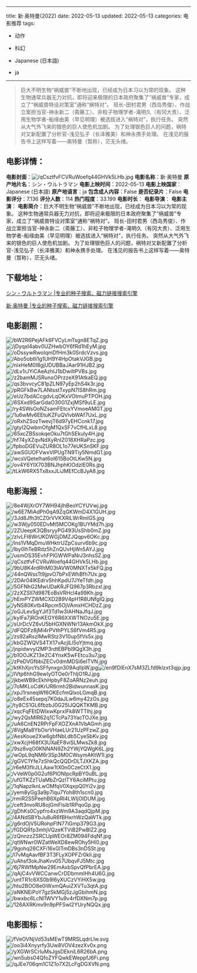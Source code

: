
---
title: 新·奥特曼(2022)
date: 2022-05-13
updated: 2022-05-13
categories: 电影推荐
tags:
- 动作
- 科幻

- Japanese (日本語)
- ja
---


> 巨大不明生物“祸威兽”不断地出现，已经成为日本习以为常的现象。 这种生物通常兵器无力对抗，即将迎来极限的日本政府聚集了“祸威兽”专家，成立了“祸威兽特设对策室”通称“祸特对”。 班长-田村君男（西岛秀俊）、作战立案担当官-神永新二（斋藤工）、非粒子物理学者-滝明久（有冈大贵）、泛用生物学者-船缘由美（早见明理）被选拔进入“祸特对”，执行任务。 突然从大气外飞来的银色的巨人使危机加剧。 为了处理银色巨人的问题，祸特对又新配置了分析官-浅见弘子（长泽雅美）和神永携手处理。 在浅见的报告书上这样写着——奥特曼（暂称），茫无头绪。

## **电影详情**：

**电影封面**：<img src="https://image.tmdb.org/t/p/w200/qCsztfvFCVRuWoefq44GHVk5LHb.jpg" alt="/qCsztfvFCVRuWoefq44GHVk5LHb.jpg" title="/qCsztfvFCVRuWoefq44GHVk5LHb.jpg">
**电影名称**：新·奥特曼
**原产地片名**：シン・ウルトラマン
**电影上映时间**：2022-05-13
**电影上映国家**：Japanese (日本語)
**原产地语言**：ja
**包含成人内容**：False
**是否纪录片**：False
**电影评分**：7.136
**评分人数**：114
**热门程度**：33.199
**电影时长**：
**电影导演**：
**电影主演**：
**电影简介**：巨大不明生物“祸威兽”不断地出现，已经成为日本习以为常的现象。 这种生物通常兵器无力对抗，即将迎来极限的日本政府聚集了“祸威兽”专家，成立了“祸威兽特设对策室”通称“祸特对”。 班长-田村君男（西岛秀俊）、作战立案担当官-神永新二（斋藤工）、非粒子物理学者-滝明久（有冈大贵）、泛用生物学者-船缘由美（早见明理）被选拔进入“祸特对”，执行任务。 突然从大气外飞来的银色的巨人使危机加剧。 为了处理银色巨人的问题，祸特对又新配置了分析官-浅见弘子（长泽雅美）和神永携手处理。 在浅见的报告书上这样写着——奥特曼（暂称），茫无头绪。

## **下载地址**：
[シン・ウルトラマン |专业的种子搜索、磁力链接搜索引擎](https://movie.amd794.com:2083/?search=%E3%82%B7%E3%83%B3%E3%83%BB%E3%82%A6%E3%83%AB%E3%83%88%E3%83%A9%E3%83%9E%E3%83%B3&ordering=&mode=match_phrase&page_size=10&page=1)

[新·奥特曼 |专业的种子搜索、磁力链接搜索引擎](https://movie.amd794.com:2083/?search=%E6%96%B0%C2%B7%E5%A5%A5%E7%89%B9%E6%9B%BC&ordering=&mode=match_phrase&page_size=10&page=1)
 

## **电影剧照**：
<img src="https://image.tmdb.org/t/p/original/bW2R6PejAFk6FVCyLmTsgn8ETqZ.jpg" alt="/bW2R6PejAFk6FVCyLmTsgn8ETqZ.jpg" title="/bW2R6PejAFk6FVCyLmTsgn8ETqZ.jpg"><img src="https://image.tmdb.org/t/p/original/jDyqxI4abv0UZHwbOY6fRd1hEyM.jpg" alt="/jDyqxI4abv0UZHwbOY6fRd1hEyM.jpg" title="/jDyqxI4abv0UZHwbOY6fRd1hEyM.jpg"><img src="https://image.tmdb.org/t/p/original/oDssywRwolqmDfHm3k0SrdcVzvs.jpg" alt="/oDssywRwolqmDfHm3k0SrdcVzvs.jpg" title="/oDssywRwolqmDfHm3k0SrdcVzvs.jpg"><img src="https://image.tmdb.org/t/p/original/Abo5obtli1g1UH9Y4HpOtakVJGB.jpg" alt="/Abo5obtli1g1UH9Y4HpOtakVJGB.jpg" title="/Abo5obtli1g1UH9Y4HpOtakVJGB.jpg"><img src="https://image.tmdb.org/t/p/original/nixHeM0I8gjUDUBBaJAar91HJB2.jpg" alt="/nixHeM0I8gjUDUBBaJAar91HJB2.jpg" title="/nixHeM0I8gjUDUBBaJAar91HJB2.jpg"><img src="https://image.tmdb.org/t/p/original/dLv1rJYiCAeAzhIJ1bDwiltPVBs.jpg" alt="/dLv1rJYiCAeAzhIJ1bDwiltPVBs.jpg" title="/dLv1rJYiCAeAzhIJ1bDwiltPVBs.jpg"><img src="https://image.tmdb.org/t/p/original/z2bamMJSRunoOPrzzeX91AtkaEQ.jpg" alt="/z2bamMJSRunoOPrzzeX91AtkaEQ.jpg" title="/z2bamMJSRunoOPrzzeX91AtkaEQ.jpg"><img src="https://image.tmdb.org/t/p/original/qs3bvvcyC81pZLN97yEp2hS4k3r.jpg" alt="/qs3bvvcyC81pZLN97yEp2hS4k3r.jpg" title="/qs3bvvcyC81pZLN97yEp2hS4k3r.jpg"><img src="https://image.tmdb.org/t/p/original/pRGFkBw7LANtsstTxypN7IS8hRm.jpg" alt="/pRGFkBw7LANtsstTxypN7IS8hRm.jpg" title="/pRGFkBw7LANtsstTxypN7IS8hRm.jpg"><img src="https://image.tmdb.org/t/p/original/eUz7bdACcgdvLqOKxVOtmuPTPOH.jpg" alt="/eUz7bdACcgdvLqOKxVOtmuPTPOH.jpg" title="/eUz7bdACcgdvLqOKxVOtmuPTPOH.jpg"><img src="https://image.tmdb.org/t/p/original/6SXxd9SarGdaO30G1ZxjMSf9uLE.jpg" alt="/6SXxd9SarGdaO30G1ZxjMSf9uLE.jpg" title="/6SXxd9SarGdaO30G1ZxjMSf9uLE.jpg"><img src="https://image.tmdb.org/t/p/original/ry4SWsOoNZsamFEtcxYVmoeAMGT.jpg" alt="/ry4SWsOoNZsamFEtcxYVmoeAMGT.jpg" title="/ry4SWsOoNZsamFEtcxYVmoeAMGT.jpg"><img src="https://image.tmdb.org/t/p/original/1u6wMv6EEtuKZFuQVlvbWAf7UxL.jpg" alt="/1u6wMv6EEtuKZFuQVlvbWAf7UxL.jpg" title="/1u6wMv6EEtuKZFuQVlvbWAf7UxL.jpg"><img src="https://image.tmdb.org/t/p/original/oRxhZSozTwevjT6d97yEHCcnk17.jpg" alt="/oRxhZSozTwevjT6d97yEHCcnk17.jpg" title="/oRxhZSozTwevjT6d97yEHCcnk17.jpg"><img src="https://image.tmdb.org/t/p/original/gtyI2QwbmOfgM1QxSF7vCfHLxL8.jpg" alt="/gtyI2QwbmOfgM1QxSF7vCfHLxL8.jpg" title="/gtyI2QwbmOfgM1QxSF7vCfHLxL8.jpg"><img src="https://image.tmdb.org/t/p/original/65xcZBSsokqeOku7tGhSEkuly4H.jpg" alt="/65xcZBSsokqeOku7tGhSEkuly4H.jpg" title="/65xcZBSsokqeOku7tGhSEkuly4H.jpg"><img src="https://image.tmdb.org/t/p/original/hf74yXZqvNdXyRnIZ018XHRaPzc.jpg" alt="/hf74yXZqvNdXyRnIZ018XHRaPzc.jpg" title="/hf74yXZqvNdXyRnIZ018XHRaPzc.jpg"><img src="https://image.tmdb.org/t/p/original/fpboDGEVuZUR8OL1o77eUKSnSKF.jpg" alt="/fpboDGEVuZUR8OL1o77eUKSnSKF.jpg" title="/fpboDGEVuZUR8OL1o77eUKSnSKF.jpg"><img src="https://image.tmdb.org/t/p/original/awSGUOFVwxVlPUgTN9Tiy5NmdG1.jpg" alt="/awSGUOFVwxVlPUgTN9Tiy5NmdG1.jpg" title="/awSGUOFVwxVlPUgTN9Tiy5NmdG1.jpg"><img src="https://image.tmdb.org/t/p/original/wcsVQetelhat6oI615BoOtLKw5N.jpg" alt="/wcsVQetelhat6oI615BoOtLKw5N.jpg" title="/wcsVQetelhat6oI615BoOtLKw5N.jpg"><img src="https://image.tmdb.org/t/p/original/ov4Y6YIX703BNJhphKIOdzIE0Rs.jpg" alt="/ov4Y6YIX703BNJhphKIOdzIE0Rs.jpg" title="/ov4Y6YIX703BNJhphKIOdzIE0Rs.jpg"><img src="https://image.tmdb.org/t/p/original/tLkW6RX5Tx8xxJLiJMEfCcBJyA8.jpg" alt="/tLkW6RX5Tx8xxJLiJMEfCcBJyA8.jpg" title="/tLkW6RX5Tx8xxJLiJMEfCcBJyA8.jpg">

## **电影海报**：
<img src="https://image.tmdb.org/t/p/original/8e4WjXrOY7WH94jlhBeoYCYUVwj.jpg" alt="/8e4WjXrOY7WH94jlhBeoYCYUVwj.jpg" title="/8e4WjXrOY7WH94jlhBeoYCYUVwj.jpg"><img src="https://image.tmdb.org/t/p/original/w6E7MiAdPh0qA9ZqGKWmD4X1GUH.jpg" alt="/w6E7MiAdPh0qA9ZqGKWmD4X1GUH.jpg" title="/w6E7MiAdPh0qA9ZqGKWmD4X1GUH.jpg"><img src="https://image.tmdb.org/t/p/original/3Jd8Jfh3tCZ0rVVKXRiLWrRmlG5.jpg" alt="/3Jd8Jfh3tCZ0rVVKXRiLWrRmlG5.jpg" title="/3Jd8Jfh3tCZ0rVVKXRiLWrRmlG5.jpg"><img src="https://image.tmdb.org/t/p/original/w3Wjy050EDvMt5MCOKg1BUYMd7h.jpg" alt="/w3Wjy050EDvMt5MCOKg1BUYMd7h.jpg" title="/w3Wjy050EDvMt5MCOKg1BUYMd7h.jpg"><img src="https://image.tmdb.org/t/p/original/2ZUeepK3QBsryyPG493UsShb0mZ.jpg" alt="/2ZUeepK3QBsryyPG493UsShb0mZ.jpg" title="/2ZUeepK3QBsryyPG493UsShb0mZ.jpg"><img src="https://image.tmdb.org/t/p/original/zlvLFI8WrUKDWGjDMZJQqpv6OKc.jpg" alt="/zlvLFI8WrUKDWGjDMZJQqpv6OKc.jpg" title="/zlvLFI8WrUKDWGjDMZJQqpv6OKc.jpg"><img src="https://image.tmdb.org/t/p/original/lns1VMqDmuWHktrUZpCsurv6b9c.jpg" alt="/lns1VMqDmuWHktrUZpCsurv6b9c.jpg" title="/lns1VMqDmuWHktrUZpCsurv6b9c.jpg"><img src="https://image.tmdb.org/t/p/original/lby0lhTeBRdz5hZnQUvHjWn5AYJ.jpg" alt="/lby0lhTeBRdz5hZnQUvHjWn5AYJ.jpg" title="/lby0lhTeBRdz5hZnQUvHjWn5AYJ.jpg"><img src="https://image.tmdb.org/t/p/original/usmOS35EvhFPlGWWPaNrJ3nhsSZ.jpg" alt="/usmOS35EvhFPlGWWPaNrJ3nhsSZ.jpg" title="/usmOS35EvhFPlGWWPaNrJ3nhsSZ.jpg"><img src="https://image.tmdb.org/t/p/original/qCsztfvFCVRuWoefq44GHVk5LHb.jpg" alt="/qCsztfvFCVRuWoefq44GHVk5LHb.jpg" title="/qCsztfvFCVRuWoefq44GHVk5LHb.jpg"><img src="https://image.tmdb.org/t/p/original/9bU8K4rdRhM03tAVW0MNXTx5kFQ.jpg" alt="/9bU8K4rdRhM03tAVW0MNXTx5kFQ.jpg" title="/9bU8K4rdRhM03tAVW0MNXTx5kFQ.jpg"><img src="https://image.tmdb.org/t/p/original/44nQWssTt9jpvO7bPxEWhBfh7Ux.jpg" alt="/44nQWssTt9jpvO7bPxEWhBfh7Ux.jpg" title="/44nQWssTt9jpvO7bPxEWhBfh7Ux.jpg"><img src="https://image.tmdb.org/t/p/original/2DAr04IKEdrvShhKpdU7JYeTfdh.jpg" alt="/2DAr04IKEdrvShhKpdU7JYeTfdh.jpg" title="/2DAr04IKEdrvShhKpdU7JYeTfdh.jpg"><img src="https://image.tmdb.org/t/p/original/5GFNhG2MwUDaKRJFQ967p3Rbzxl.jpg" alt="/5GFNhG2MwUDaKRJFQ967p3Rbzxl.jpg" title="/5GFNhG2MwUDaKRJFQ967p3Rbzxl.jpg"><img src="https://image.tmdb.org/t/p/original/2zXZSIl7d987EoBsVRHcl4a99Kh.jpg" alt="/2zXZSIl7d987EoBsVRHcl4a99Kh.jpg" title="/2zXZSIl7d987EoBsVRHcl4a99Kh.jpg"><img src="https://image.tmdb.org/t/p/original/hEmPYZWMCXD2B9V4pH1R8UNfglQ.jpg" alt="/hEmPYZWMCXD2B9V4pH1R8UNfglQ.jpg" title="/hEmPYZWMCXD2B9V4pH1R8UNfglQ.jpg"><img src="https://image.tmdb.org/t/p/original/yNS80Kvtb4Rpcm5OjVAmxHCHDzZ.jpg" alt="/yNS80Kvtb4Rpcm5OjVAmxHCHDzZ.jpg" title="/yNS80Kvtb4Rpcm5OjVAmxHCHDzZ.jpg"><img src="https://image.tmdb.org/t/p/original/oGJLevSgYJif3Td1w3IAHNaJfqJ.jpg" alt="/oGJLevSgYJif3Td1w3IAHNaJfqJ.jpg" title="/oGJLevSgYJif3Td1w3IAHNaJfqJ.jpg"><img src="https://image.tmdb.org/t/p/original/kyIFa7jROnKEGY6R6XXWTNOzu5E.jpg" alt="/kyIFa7jROnKEGY6R6XXWTNOzu5E.jpg" title="/kyIFa7jROnKEGY6R6XXWTNOzu5E.jpg"><img src="https://image.tmdb.org/t/p/original/sUrDcVZ6vU5bHGXNWNr13AkmOkX.jpg" alt="/sUrDcVZ6vU5bHGXNWNr13AkmOkX.jpg" title="/sUrDcVZ6vU5bHGXNWNr13AkmOkX.jpg"><img src="https://image.tmdb.org/t/p/original/dFQDFz8jMi4rPVthPYLS6fVm4R5.jpg" alt="/dFQDFz8jMi4rPVthPYLS6fVm4R5.jpg" title="/dFQDFz8jMi4rPVthPYLS6fVm4R5.jpg"><img src="https://image.tmdb.org/t/p/original/zs92aRszIMwRStz3V10up5fVs5x.jpg" alt="/zs92aRszIMwRStz3V10up5fVs5x.jpg" title="/zs92aRszIMwRStz3V10up5fVs5x.jpg"><img src="https://image.tmdb.org/t/p/original/kbGZWQVS4TX17vAcjlLl5oYjtmq.jpg" alt="/kbGZWQVS4TX17vAcjlLl5oYjtmq.jpg" title="/kbGZWQVS4TX17vAcjlLl5oYjtmq.jpg"><img src="https://image.tmdb.org/t/p/original/jnpidwvyI2MP3rdtEBPbl9QgX3h.jpg" alt="/jnpidwvyI2MP3rdtEBPbl9QgX3h.jpg" title="/jnpidwvyI2MP3rdtEBPbl9QgX3h.jpg"><img src="https://image.tmdb.org/t/p/original/b1OOJKZ13e2C4YnxK5wFEtcu3u7.jpg" alt="/b1OOJKZ13e2C4YnxK5wFEtcu3u7.jpg" title="/b1OOJKZ13e2C4YnxK5wFEtcu3u7.jpg"><img src="https://image.tmdb.org/t/p/original/zPeDVGfbbiZECv0dmMDSi6eITVN.jpg" alt="/zPeDVGfbbiZECv0dmMDSi6eITVN.jpg" title="/zPeDVGfbbiZECv0dmMDSi6eITVN.jpg"><img src="https://image.tmdb.org/t/p/original/ktKhXjrcYsSFfynxgn309AqlIpW.jpg" alt="/ktKhXjrcYsSFfynxgn309AqlIpW.jpg" title="/ktKhXjrcYsSFfynxgn309AqlIpW.jpg"><img src="https://image.tmdb.org/t/p/original/en9fDlEnX7sM3ZLfd9klzxt3qjp.jpg" alt="/en9fDlEnX7sM3ZLfd9klzxt3qjp.jpg" title="/en9fDlEnX7sM3ZLfd9klzxt3qjp.jpg"><img src="https://image.tmdb.org/t/p/original/lVtp6hhG9ewlyOTOe0rThljO1RJ.jpg" alt="/lVtp6hhG9ewlyOTOe0rThljO1RJ.jpg" title="/lVtp6hhG9ewlyOTOe0rThljO1RJ.jpg"><img src="https://image.tmdb.org/t/p/original/jkbeWB9cEkhHpbyF8ZoARNz2euh.jpg" alt="/jkbeWB9cEkhHpbyF8ZoARNz2euh.jpg" title="/jkbeWB9cEkhHpbyF8ZoARNz2euh.jpg"><img src="https://image.tmdb.org/t/p/original/7oMKLoCdKrUR6rmh2BidwunnasK.jpg" alt="/7oMKLoCdKrUR6rmh2BidwunnasK.jpg" title="/7oMKLoCdKrUR6rmh2BidwunnasK.jpg"><img src="https://image.tmdb.org/t/p/original/xpJ1rsneqWf6OKEcfmQIxoLGmqB.jpg" alt="/xpJ1rsneqWf6OKEcfmQIxoLGmqB.jpg" title="/xpJ1rsneqWf6OKEcfmQIxoLGmqB.jpg"><img src="https://image.tmdb.org/t/p/original/o8eEx45sepq7K0daJLw6my42zOs.jpg" alt="/o8eEx45sepq7K0daJLw6my42zOs.jpg" title="/o8eEx45sepq7K0daJLw6my42zOs.jpg"><img src="https://image.tmdb.org/t/p/original/ty8CS1GL6fbzbJ0G25lJQQKTKMB.jpg" alt="/ty8CS1GL6fbzbJ0G25lJQQKTKMB.jpg" title="/ty8CS1GL6fbzbJ0G25lJQQKTKMB.jpg"><img src="https://image.tmdb.org/t/p/original/xqcFqFEtDWlxwKprxIFk8WTTIhj.jpg" alt="/xqcFqFEtDWlxwKprxIFk8WTTIhj.jpg" title="/xqcFqFEtDWlxwKprxIFk8WTTIhj.jpg"><img src="https://image.tmdb.org/t/p/original/wy2QsMIR62q1CTcPa73YacTOJXe.jpg" alt="/wy2QsMIR62q1CTcPa73YacTOJXe.jpg" title="/wy2QsMIR62q1CTcPa73YacTOJXe.jpg"><img src="https://image.tmdb.org/t/p/original/uA6CnEN2RPrFpFXOZXnA1VbAGmh.jpg" alt="/uA6CnEN2RPrFpFXOZXnA1VbAGmh.jpg" title="/uA6CnEN2RPrFpFXOZXnA1VbAGmh.jpg"><img src="https://image.tmdb.org/t/p/original/8VgMa8YbOsrVHaeLUr21UzPFzwZ.jpg" alt="/8VgMa8YbOsrVHaeLUr21UzPFzwZ.jpg" title="/8VgMa8YbOsrVHaeLUr21UzPFzwZ.jpg"><img src="https://image.tmdb.org/t/p/original/AesKoue2Xw6gbfNbLdb5CyeSbKv.jpg" alt="/AesKoue2Xw6gbfNbLdb5CyeSbKv.jpg" title="/AesKoue2Xw6gbfNbLdb5CyeSbKv.jpg"><img src="https://image.tmdb.org/t/p/original/xwXcjH68fX3UXaEF8viSLMwsZk8.jpg" alt="/xwXcjH68fX3UXaEF8viSLMwsZk8.jpg" title="/xwXcjH68fX3UXaEF8viSLMwsZk8.jpg"><img src="https://image.tmdb.org/t/p/original/9sz8vqO0KNNAN9Zh2YWjYQWgK6L.jpg" alt="/9sz8vqO0KNNAN9Zh2YWjYQWgK6L.jpg" title="/9sz8vqO0KNNAN9Zh2YWjYQWgK6L.jpg"><img src="https://image.tmdb.org/t/p/original/wOpL9qNM6r3Sp3M0CWsymAKtW1l.jpg" alt="/wOpL9qNM6r3Sp3M0CWsymAKtW1l.jpg" title="/wOpL9qNM6r3Sp3M0CWsymAKtW1l.jpg"><img src="https://image.tmdb.org/t/p/original/gGVC1Yfe7zShkQcQQDrDLTJXKZA.jpg" alt="/gGVC1Yfe7zShkQcQQDrDLTJXKZA.jpg" title="/gGVC1Yfe7zShkQcQQDrDLTJXKZA.jpg"><img src="https://image.tmdb.org/t/p/original/r6eM3fIrJLLAaw1tX0n0CzeCtX1.jpg" alt="/r6eM3fIrJLLAaw1tX0n0CzeCtX1.jpg" title="/r6eM3fIrJLLAaw1tX0n0CzeCtX1.jpg"><img src="https://image.tmdb.org/t/p/original/vVeW0p0G2uf6PlONlpcRpBY0uBL.jpg" alt="/vVeW0p0G2uf6PlONlpcRpBY0uBL.jpg" title="/vVeW0p0G2uf6PlONlpcRpBY0uBL.jpg"><img src="https://image.tmdb.org/t/p/original/ufGTKZzTUaMbZrQzlTY6AciMPtu.jpg" alt="/ufGTKZzTUaMbZrQzlTY6AciMPtu.jpg" title="/ufGTKZzTUaMbZrQzlTY6AciMPtu.jpg"><img src="https://image.tmdb.org/t/p/original/1qNapzlknLwOMfqV0XqxpQ0Yi2v.jpg" alt="/1qNapzlknLwOMfqV0XqxpQ0Yi2v.jpg" title="/1qNapzlknLwOMfqV0XqxpQ0Yi2v.jpg"><img src="https://image.tmdb.org/t/p/original/yem8yGg3a9p7Iqu7Yoh8th1scn0.jpg" alt="/yem8yGg3a9p7Iqu7Yoh8th1scn0.jpg" title="/yem8yGg3a9p7Iqu7Yoh8th1scn0.jpg"><img src="https://image.tmdb.org/t/p/original/rmiR2S5PeehB6XpRI4LWIjOIDUM.jpg" alt="/rmiR2S5PeehB6XpRI4LWIjOIDUM.jpg" title="/rmiR2S5PeehB6XpRI4LWIjOIDUM.jpg"><img src="https://image.tmdb.org/t/p/original/ceft3nvoRU8ojGmFlsib1RPqoGp.jpg" alt="/ceft3nvoRU8ojGmFlsib1RPqoGp.jpg" title="/ceft3nvoRU8ojGmFlsib1RPqoGp.jpg"><img src="https://image.tmdb.org/t/p/original/gDhKs0Cypfro4xzWm9A3aqdQjpM.jpg" alt="/gDhKs0Cypfro4xzWm9A3aqdQjpM.jpg" title="/gDhKs0Cypfro4xzWm9A3aqdQjpM.jpg"><img src="https://image.tmdb.org/t/p/original/4ANdSBYbJu8uR6fBHxrhWzQaWTk.jpg" alt="/4ANdSBYbJu8uR6fBHxrhWzQaWTk.jpg" title="/4ANdSBYbJu8uR6fBHxrhWzQaWTk.jpg"><img src="https://image.tmdb.org/t/p/original/g6rdOjV5URohpFIN77iGmp379G3.jpg" alt="/g6rdOjV5URohpFIN77iGmp379G3.jpg" title="/g6rdOjV5URohpFIN77iGmp379G3.jpg"><img src="https://image.tmdb.org/t/p/original/fGDQRfp3mhjVQzeKTViB2PwBlZ2.jpg" alt="/fGDQRfp3mhjVQzeKTViB2PwBlZ2.jpg" title="/fGDQRfp3mhjVQzeKTViB2PwBlZ2.jpg"><img src="https://image.tmdb.org/t/p/original/zQnnzzZSRCUpWEOr8ZM094FdqNf.jpg" alt="/zQnnzzZSRCUpWEOr8ZM094FdqNf.jpg" title="/zQnnzzZSRCUpWEOr8ZM094FdqNf.jpg"><img src="https://image.tmdb.org/t/p/original/qtWNwr0WZatWeXD8ewROhy5Hl0.jpg" alt="/qtWNwr0WZatWeXD8ewROhy5Hl0.jpg" title="/qtWNwr0WZatWeXD8ewROhy5Hl0.jpg"><img src="https://image.tmdb.org/t/p/original/9gohq26CXFi16xGlTmDBs3nDSSt.jpg" alt="/9gohq26CXFi16xGlTmDBs3nDSSt.jpg" title="/9gohq26CXFi16xGlTmDBs3nDSSt.jpg"><img src="https://image.tmdb.org/t/p/original/l7vMqAavfBF3T3FLyXOPFZr0kIi.jpg" alt="/l7vMqAavfBF3T3FLyXOPFZr0kIi.jpg" title="/l7vMqAavfBF3T3FLyXOPFZr0kIi.jpg"><img src="https://image.tmdb.org/t/p/original/uAhsf3okJhaKvv057UbqvFJ5Mtc.jpg" alt="/uAhsf3okJhaKvv057UbqvFJ5Mtc.jpg" title="/uAhsf3okJhaKvv057UbqvFJ5Mtc.jpg"><img src="https://image.tmdb.org/t/p/original/6j7RWfMpNw29EmAxbSpvQfPbrEA.jpg" alt="/6j7RWfMpNw29EmAxbSpvQfPbrEA.jpg" title="/6j7RWfMpNw29EmAxbSpvQfPbrEA.jpg"><img src="https://image.tmdb.org/t/p/original/qAjC4vVWCCanwCrDDbmmlHh4U6G.jpg" alt="/qAjC4vVWCCanwCrDDbmmlHh4U6G.jpg" title="/qAjC4vVWCCanwCrDDbmmlHh4U6G.jpg"><img src="https://image.tmdb.org/t/p/original/untTR1c6XS0b9l6yXUCzVYiHX5w.jpg" alt="/untTR1c6XS0b9l6yXUCzVYiHX5w.jpg" title="/untTR1c6XS0b9l6yXUCzVYiHX5w.jpg"><img src="https://image.tmdb.org/t/p/original/htu2BOO8e0iWxmQAuiZXVTu3qtA.jpg" alt="/htu2BOO8e0iWxmQAuiZXVTu3qtA.jpg" title="/htu2BOO8e0iWxmQAuiZXVTu3qtA.jpg"><img src="https://image.tmdb.org/t/p/original/aNKNEiPoY7gzSkMGj5zJgGbihmN.jpg" alt="/aNKNEiPoY7gzSkMGj5zJgGbihmN.jpg" title="/aNKNEiPoY7gzSkMGj5zJgGbihmN.jpg"><img src="https://image.tmdb.org/t/p/original/bwxbc6LcNl1WVY1u9v4rfDXNm7p.jpg" alt="/bwxbc6LcNl1WVY1u9v4rfDXNm7p.jpg" title="/bwxbc6LcNl1WVY1u9v4rfDXNm7p.jpg"><img src="https://image.tmdb.org/t/p/original/126AXRKmv9n9pPFSwI2YUryNQQx.jpg" alt="/126AXRKmv9n9pPFSwI2YUryNQQx.jpg" title="/126AXRKmv9n9pPFSwI2YUryNQQx.jpg">

## **电影图标**：
<img src="https://image.tmdb.org/t/p/original/fVeOVNjVd53sMEwT9MRSLqdrLIw.svg" alt="/fVeOVNjVd53sMEwT9MRSLqdrLIw.svg" title="/fVeOVNjVd53sMEwT9MRSLqdrLIw.svg"><img src="https://image.tmdb.org/t/p/original/oo3i4Xnyyrfy3Uw8VOV4zezXv0x.png" alt="/oo3i4Xnyyrfy3Uw8VOV4zezXv0x.png" title="/oo3i4Xnyyrfy3Uw8VOV4zezXv0x.png"><img src="https://image.tmdb.org/t/p/original/yXGWrSCrIuMsJgsDEkniL6R26bA.png" alt="/yXGWrSCrIuMsJgsDEkniL6R26bA.png" title="/yXGWrSCrIuMsJgsDEkniL6R26bA.png"><img src="https://image.tmdb.org/t/p/original/wn5ubs04QfoZYFQwkEWeppfJ6Fi.png" alt="/wn5ubs04QfoZYFQwkEWeppfJ6Fi.png" title="/wn5ubs04QfoZYFQwkEWeppfJ6Fi.png"><img src="https://image.tmdb.org/t/p/original/qJEe706qm1C1Z1o7X2LcFgDGXVN.png" alt="/qJEe706qm1C1Z1o7X2LcFgDGXVN.png" title="/qJEe706qm1C1Z1o7X2LcFgDGXVN.png">
